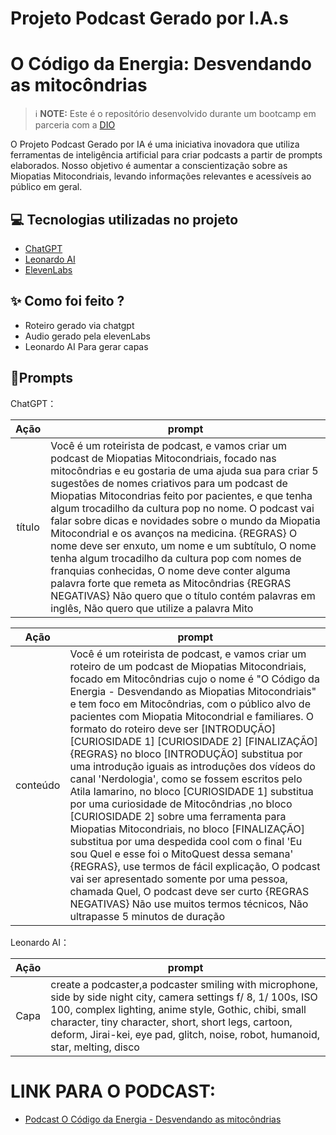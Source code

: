 


# Projeto Podcast Gerado por I.A.s
# O Código da Energia: Desvendando as mitocôndrias

 > ℹ️ **NOTE:** Este é o repositório desenvolvido durante um bootcamp em parceria com a [DIO](https://dio.me)

O Projeto Podcast Gerado por IA é uma iniciativa inovadora que utiliza ferramentas de inteligência artificial para criar podcasts a partir de prompts elaborados. Nosso objetivo é aumentar a conscientização sobre as Miopatias Mitocondriais, levando informações relevantes e acessíveis ao público em geral.
## 💻 Tecnologias utilizadas no projeto

- [ChatGPT](https://chat.openai.com/) 
- [Leonardo AI](https://app.leonardo.ai/)
- [ElevenLabs](https://beta.elevenlabs.io/)




## ✨ Como foi feito ?

- Roteiro gerado via chatgpt
- Audio gerado pela elevenLabs
- Leonardo AI Para gerar capas


## 🧠Prompts


ChatGPT：

|   Ação   | prompt                                                                                                                                                                                                                                                                         |
| :------: | ------------------------------------------------------------------------------------------------------------------------------------------------------------------------------------------------------------------------------------------------------------------------------ |
|  título  | Você é um roteirista de podcast, e vamos criar um podcast de Miopatias Mitocondriais, focado nas mitocôndrias e eu gostaria de uma ajuda sua para criar 5 sugestões de nomes criativos para um podcast de Miopatias Mitocondrias feito por pacientes, e que tenha algum trocadilho da cultura pop no nome. O podcast vai falar sobre dicas e novidades sobre o mundo da Miopatia Mitocondrial e os avanços na medicina. {REGRAS} O nome deve ser enxuto, um nome e um subtítulo, O nome tenha algum trocadilho da cultura pop com nomes de franquias conhecidas, O nome deve conter alguma palavra forte que remeta as Mitocôndrias {REGRAS NEGATIVAS} Não quero que o título contém palavras em inglês, Não quero que utilize a palavra Mito |

|   Ação   | prompt                                                                                                                                                                                                                                                                         |
| :------: | ------------------------------------------------------------------------------------------------------------------------------------------------------------------------------------------------------------------------------------------------------------------------------ |
| conteúdo | Você é um roteirista de podcast, e vamos criar um roteiro de um podcast de Miopatias Mitocondriais, focado em Mitocôndrias cujo o nome é "O Código da Energia - Desvendando as Miopatias Mitocondriais" e tem foco em Mitocôndrias, com o público alvo de pacientes com Miopatia Mitocondrial e familiares. O formato do roteiro deve ser [INTRODUÇÃO]  [CURIOSIDADE 1] [CURIOSIDADE 2] [FINALIZAÇÃO]  {REGRAS} no bloco [INTRODUÇÃO] substitua por uma introdução iguais as introduções dos vídeos do canal 'Nerdologia', como se fossem escritos pelo Atila Iamarino, no bloco [CURIOSIDADE 1] substitua por uma curiosidade de Mitocôndrias ,no bloco [CURIOSIDADE 2] sobre uma ferramenta para Miopatias Mitocondriais, no bloco [FINALIZAÇÃO] substitua por uma despedida cool com o final 'Eu sou Quel e esse foi o MitoQuest dessa semana' {REGRAS}, use termos de fácil explicação, O podcast vai ser apresentado somente por uma pessoa, chamada Quel, O podcast deve ser curto {REGRAS NEGATIVAS} Não use muitos termos técnicos, Não ultrapasse 5 minutos de duração |

Leonardo AI：

|  Ação  | prompt                                                                                 |
| :----: | -------------------------------------------------------------------------------------- |
| Capa | create a podcaster,a podcaster smiling with microphone, side by side night city, camera settings f/ 8, 1/ 100s, ISO 100, complex lighting,  anime style, Gothic, chibi, small character, tiny character, short, short legs, cartoon, deform, Jirai-kei, eye pad, glitch, noise, robot, humanoid, star, melting, disco  |



# LINK PARA O PODCAST:

- [Podcast O Código da Energia - Desvendando as mitocôndrias](https://soundcloud.com/raquel-amorim-meneses/o-codigo-da-energia-desvendando-as-mitocondrias)
